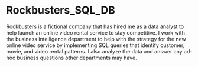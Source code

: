 # Rockbusters_SQL_DB
Rockbusters is a fictional company that has hired me as a data analyst to help launch an online video rental service to stay competitive. I work with the business intelligence department to help with the strategy for the new online video service by implementing SQL queries that identify customer, movie, and video rental patterns. I also analyze the data and answer any ad-hoc business questions other departments may have.
